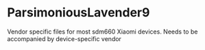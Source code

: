# ParsimoniousLavender9
Vendor specific files for most sdm660 Xiaomi devices. Needs to be accompanied by device-specific vendor
